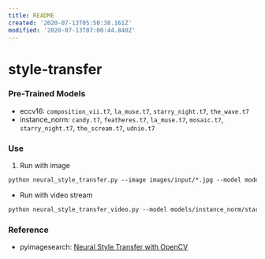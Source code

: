 ```yaml
---
title: README
created: '2020-07-13T05:50:38.161Z'
modified: '2020-07-13T07:00:44.840Z'
---
```


# style-transfer

### Pre-Trained Models
- eccv16: `composition_vii.t7`, `la_muse.t7`, `starry_night.t7`, `the_wave.t7`
- instance_norm: `candy.t7`, `featheres.t7`, `la_muse.t7`, `mosaic.t7`, `starry_night.t7`, `the_scream.t7`, `udnie.t7`

### Use
1. Run with image
```markdown
python neural_style_transfer.py --image images/input/*.jpg --model models/instance_norm/starry_night.t7 --output images/output/*.jpg
```
- Run with video stream
```markdown
python neural_style_transfer_video.py --model models/instance_norm/starry_night.t7
```
### Reference
- pyimagesearch: [Neural Style Transfer with OpenCV](https://www.pyimagesearch.com/2018/08/27/neural-style-transfer-with-opencv/)
